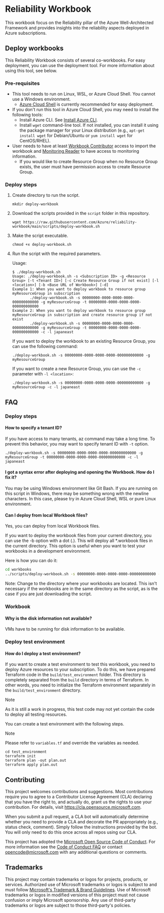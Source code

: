 # Reliability Workbook

This workbook focus on the Reliability pillar of the Azure Well-Architected Framework and provides insights into the reliability aspects deployed in Azure subscriptions.

## Deploy workbooks

This Reliability Workbook consists of several co-workbooks. For easy deployment, you can use the deployment tool. For more information about using this tool, see below.

### Pre-requisites

- This tool needs to run on Linux, WSL, or Azure Cloud Shell. You cannot use a Windows environment.
  - [Azure Cloud Shell](https://learn.microsoft.com/en-us/azure/cloud-shell/quickstart?tabs=azurecli) is currently recommended for easy deployment.
- If you don't run this tool in Azure Cloud Shell, you may need to install the following tools:
  - Install Azure CLI. See [Install Azure CLI](https://docs.microsoft.com/en-us/cli/azure/install-azure-cli?view=azure-cli-latest).
  - Install `wget` command-line tool. If not installed, you can install it using the package manager for your Linux distribution (e.g., `apt-get install wget` for Debian/Ubuntu or `yum install wget` for CentOS/RHEL).
- User needs to have at least [Workbook Contributor](https://docs.microsoft.com/en-us/azure/role-based-access-control/built-in-roles#workbook-contributor) access to import the workbook and [Monitoring Reader](https://docs.microsoft.com/en-us/azure/role-based-access-control/built-in-roles#monitoring-reader) to have access to monitoring information.
  - If you would like to create Resource Group when no Resource Group exists, the user must have permission access to create Resource Group.

### Deploy steps

1. Create directory to run the script.
    ```shell
    mkdir deploy-workbook
    ```
1. Download the scripts provided in the `script` folder in this repository.
    ```shell
    wget https://raw.githubusercontent.com/Azure/reliability-workbook/main/scripts/deploy-workbook.sh
    ```
1. Make the script executable.
    ```shell
    chmod +x deploy-workbook.sh
    ```
1. Run the script with the required parameters.

    Usage:

    ```shell
    $ ./deploy-workbook.sh 
    Usage: ./deploy-workbook.sh -s <Subscription ID> -g <Resource Group> [-t <Tenant ID>] [-c Create Resource Group if not exist] [-l <location>] [-b <Base URL of Workbook>] [-d]
    Example 1: When you want to deploy workbook to resource group myResourceGroup in subscription
            ./deploy-workbook.sh -s 00000000-0000-0000-0000-000000000000 -g myResourceGroup -t 00000000-0000-0000-0000-000000000000
    Example 2: When you want to deploy workbook to resource group myResourceGroup in subscription and create resource group if not exist
            ./deploy-workbook.sh -s 00000000-0000-0000-0000-000000000000 -g myResourceGroup -t 00000000-0000-0000-0000-000000000000 -c -l japaneast
    ```

    If you want to deploy the workbook to an existing Resource Group, you can use the following command:

    ```shell
    ./deploy-workbook.sh -s 00000000-0000-0000-0000-000000000000 -g myResourceGroup
    ```

    If you want to create a new Resource Group, you can use the `-c` parameter with `-l <location>`:  

    ```shell
    ./deploy-workbook.sh -s 00000000-0000-0000-0000-000000000000 -g myResourceGroup -c -l japaneast
    ```

## FAQ

### Deploy steps

#### How to specify a tenant ID?

If you have access to many tenants, az command may take a long time. To prevent this behavior, you may want to specify tenant ID with `-t` option.

```shell
./deploy-workbook.sh -s 00000000-0000-0000-0000-000000000000 -g myResourceGroup -t 00000000-0000-0000-0000-000000000000 -c -l japaneast
```

#### I got a syntax error after deploying and opening the Workbook. How do I fix it?

You may be using Windows environment like Git Bash. If you are running on this script in Windows, there may be something wrong with the newline characters.
In this case, please try in Azure Cloud Shell, WSL or pure Linux environment.

#### Can I deploy from local Workbook files?

Yes, you can deploy from local Workbook files.

If you want to deploy the workbook files from your current directory, you can use the -b option with a dot (.).
This will deploy all *.workbook files in the current directory. This option is useful when you want to test your workbooks in a development environment.

Here is how you can do it:

```bash
cd workbooks
../scripts/deploy-workbook.sh -s 00000000-0000-0000-0000-000000000000 -g myResourceGroup -c -l japaneast -b .
```

Note: Change to the directory where your workbooks are located. This isn't necessary if the workbooks are in the same directory as the script, as is the case if you are just downloading the script.

### Workbook

#### Why is the disk information not available?

VMs have to be running for disk information to be available.

### Deploy test environment

#### How do I deploy a test environment?

If you want to create a test environment to test this workbook, you need to deploy Azure resources to your subscription.
To do this, we have prepared Terraform code in the `build/test_environment` folder.
This directory is completely separated from the `build` directory in terms of Terraform.
In other words, you need to initialize the Terraform environment separately in the `build/test_environment` directory.

> [!NOTE]
> As it is still a work in progress, this test code may not yet contain the code to deploy all testing resources.

You can create a test environment with the following steps.

> [!NOTE]
> Please refer to `variables.tf` and override the variables as needed.

```shell
cd test_environment
terraform init
terraform plan -out plan.out
terraform apply plan.out
```


## Contributing

This project welcomes contributions and suggestions.  Most contributions require you to agree to a
Contributor License Agreement (CLA) declaring that you have the right to, and actually do, grant us
the rights to use your contribution. For details, visit https://cla.opensource.microsoft.com.

When you submit a pull request, a CLA bot will automatically determine whether you need to provide
a CLA and decorate the PR appropriately (e.g., status check, comment). Simply follow the instructions
provided by the bot. You will only need to do this once across all repos using our CLA.

This project has adopted the [Microsoft Open Source Code of Conduct](https://opensource.microsoft.com/codeofconduct/).
For more information see the [Code of Conduct FAQ](https://opensource.microsoft.com/codeofconduct/faq/) or
contact [opencode@microsoft.com](mailto:opencode@microsoft.com) with any additional questions or comments.

## Trademarks

This project may contain trademarks or logos for projects, products, or services. Authorized use of Microsoft 
trademarks or logos is subject to and must follow 
[Microsoft's Trademark & Brand Guidelines](https://www.microsoft.com/en-us/legal/intellectualproperty/trademarks/usage/general).
Use of Microsoft trademarks or logos in modified versions of this project must not cause confusion or imply Microsoft sponsorship.
Any use of third-party trademarks or logos are subject to those third-party's policies.
